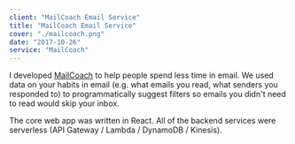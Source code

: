 ```yaml
---
client: "MailCoach Email Service"
title: "MailCoach Email Service"
cover: "./mailcoach.png"
date: "2017-10-26"
service: "MailCoach"
---
```


I developed [MailCoach](https://www.mailcoachapp.com/) to help people spend less time in email. We used data on your habits in email (e.g. what emails you read, what senders you responded to) to programmatically suggest filters so emails you didn't need to read would skip your inbox.

The core web app was written in React. All of the backend services were serverless (API Gateway / Lambda / DynamoDB / Kinesis).
